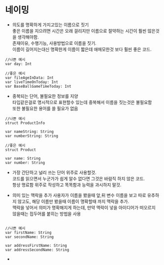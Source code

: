 # 네이밍 
- 의도를 명확하게 가지고있는 이름으로 짓기     
좋은 이름을 지으려면 시간은 오래 걸리지만 이름으로 절약하는 시간이 훨씬 많은것을 생각해야함.  
존재이유, 수행기능, 사용방법으로 이름을 짓기.    
이름이 길어지는대신 명확한게 이름이 짧은데 애매모한것 보다 훨씬 좋은 코드.   
```
//나쁜 예시
var day: Int

//좋은 예시
var fileAgeInData: Int
var liveTimeOnToday: Int
var BaseBallGameTimeToday: Int
```
- 중복되는 단어, 불필요한 정보를 지양     
타입같은걸로 명시적으로 표현할수 있는데 중복해서 이름을 짓는것은 불필요함     
또한 불필요한 용어를 쓸 필요가 없음     
```
//나쁜 예시
struct ProductInfo

var nameString: String
var numberString: String

//좋은 예시
struct Product

var name: String
var number: String
```

- 가장 간단하고 널리 쓰는 단어 위주로 사용할것.    
코드를 읽으면서 누군가가 쉽게 알수 없다면 그것은 바람직 하지 않은 코드.    
항상 명료함 위주로 작성하고 똑똑함과 능력을 과시하지 말것.   
    
- 의미 있는 맥락을 추가
사용자가 이름을 봤을때 앞,뒤 변수 이름을 보고 따로 유추하지 않고도, 해당 이름만 봤을때 이름이 명확할때 까지 맥락을 추가.   
맥락을 넣어서 의미가 명확해지게 하는데, 만약 맥락이 넣을 아이디어가 떠오르지 않을때는 접두어를 붙히는 방법을 사용    
```

//나쁜 예시
var firstName: String
var secondName: String

var addressFirstName: String
var addressSecondName: String
```
      
- 
